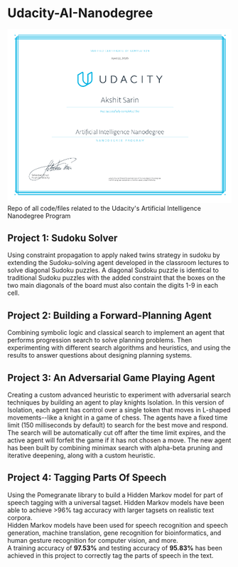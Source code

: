 # Udacity-AI-Nanodegree
![Degree](Udacity-AIND.png)<br>
Repo of all code/files related to the Udacity's Artificial Intelligence Nanodegree Program

## Project 1: Sudoku Solver
Using constraint propagation to apply naked twins strategy in sudoku by extending the Sudoku-solving agent developed in the classroom lectures to solve diagonal Sudoku puzzles.
A diagonal Sudoku puzzle is identical to traditional Sudoku puzzles with the added constraint that the boxes on the two main diagonals of the board must also contain the digits 1-9 in each cell.

## Project 2: Building a Forward-Planning Agent
Combining symbolic logic and classical search to implement an agent that performs progression search to solve planning problems. Then experimenting with different search algorithms and heuristics, and using the results to answer questions about designing planning systems.

## Project 3: An Adversarial Game Playing Agent
Creating a custom advanced heuristic to experiment with adversarial search techniques by building an agent to play knights Isolation. In this version of Isolation, each agent has control over a single token that moves in L-shaped movements--like a knight in a  game of chess.
The agents have a fixed time limit (150 milliseconds by default) to search for the best move and respond. The search will be automatically cut off after the time limit expires, and the active agent will forfeit the game if it has not chosen a move. The new agent has been built by combining minimax search with alpha-beta pruning and iterative deepening, along with a custom heuristic.

## Project 4: Tagging Parts Of Speech
Using the Pomegranate library to build a Hidden Markov model for part of speech tagging with a universal tagset. Hidden Markov models have been able to achieve >96% tag accuracy with larger tagsets on realistic text corpora.<br>
Hidden Markov models have been used for speech recognition and speech generation, machine translation, gene recognition for bioinformatics, and human gesture recognition for computer vision, and more.<br>
A training accuracy of <b>97.53%</b> and testing accuracy of <b>95.83%</b> has been achieved in this project to correctly tag the parts of speech in the text.
